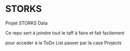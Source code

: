 # STORKS
Projet STORKS Data

Ce repo sert à joindre tout le taff à faire et fait facilement

pour acceder à la ToDo List passer par la case Projects
